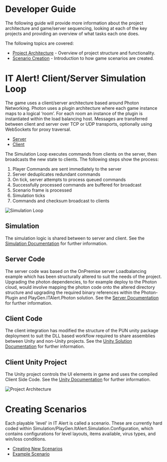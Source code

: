 # Developer Guide
The following guide will provide more information about the project architecture and game/server sequencing, looking at each of the key projects and providing an overview of what tasks each one does.

The following topics are covered:
- [Project Architecture](#project-architecture) - Overview of project structure and functionality.
- [Scenario Creation](#creating-scenarios) - Introduction to how game scenarios are created.

# IT Alert! Client/Server Simulation Loop
The game uses a client/server architecture based around Photon Networking. Photon uses a plugin architecture where each game instance maps to a logical ‘room’. For each room an instance of the plugin is instantiated within the load balancing host. Messages are transferred between client and server over TCP or UDP transports, optionally using WebSockets for proxy traversal.
- [Server](https://www.photonengine.com/en/OnPremise)
- [Client](https://www.photonengine.com/en/PUN)

The Simulation Loop executes commands from clients on the server, then broadcasts the new state to clients. The following steps show the process:
1. Player Commands are sent immediately to the server
2. Server deduplicates redundant commands
3. On tick, server attempts to process queued commands
4. Successfully processed commands are buffered for broadcast
5. Scenario frame is processed
6. Simulation ticks
7. Commands and checksum broadcast to clients

![Simulation Loop](images/SimulationLoop.png)

## Simulation
The simulation logic is shared between to server and client. See the [Simulation Documentation](../../Simulation/README.md) for further information.  

## Server Code
The server code was based on the OnPremise server Loadbalancing example which has been structurally altered to suit the needs of the project. Upgrading the photon dependencies, to for example deploy to the Photon cloud, would involve mapping the photon code onto the altered directory structure and upgrading the required binary references within the Photon-Plugin and PlayGen.ITAlert.Photon solution. See the [Server Documentation](../../Server/README.md) for further information.

## Client Code
The client integration has modified the structure of the PUN unity package deployment to suit the DLL based workflow required to share assemblies between Unity and non-Unity projects. See the [Unity Solution Documentation](../../Unity/PlayGen.ITAlert.Unity/README.md) for further information.

## Client Unity Project
The Unity project controls the UI elements in game and uses the compiled Client Side Code. See the [Unity Documentation](../../Unity/ReadMe.md) for further information.    

![Project Architecture](images/ProjectArchitecture.png)

# Creating Scenarios
Each playable 'level' in IT Alert is called a scenario. These are currently hard coded within Simulation/PlayGen.ItAlert.Simulation.Configuration, which contains configurations for level layouts, items available, virus types, and win/loss conditions. 
- [Creating New Scenarios](GameScenarios.md#game-scenarios)
- [Example Scenario](ScenarioCreation.md#example-scenario)